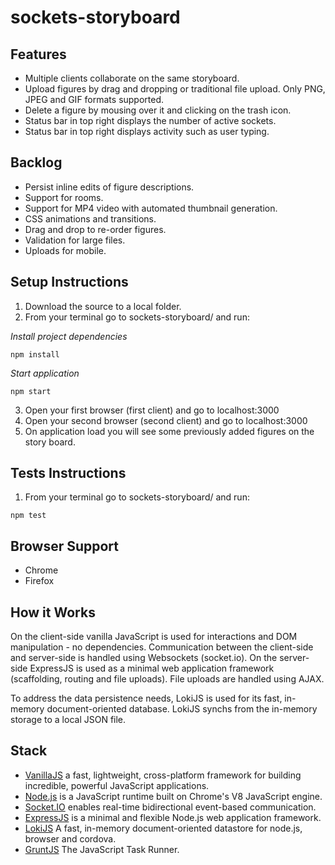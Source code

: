 # sockets-storyboard

## Features

- Multiple clients collaborate on the same storyboard.
- Upload figures by drag and dropping or traditional file upload. Only PNG, JPEG and GIF formats supported.
- Delete a figure by mousing over it and clicking on the trash icon.
- Status bar in top right displays the number of active sockets.
- Status bar in top right displays activity such as user typing.

## Backlog

- Persist inline edits of figure descriptions.
- Support for rooms.
- Support for MP4 video with automated thumbnail generation.
- CSS animations and transitions.
- Drag and drop to re-order figures.
- Validation for large files.
- Uploads for mobile.

## Setup Instructions

1. Download the source to a local folder.
2. From your terminal go to sockets-storyboard/ and run: 

_Install project dependencies_
```
npm install
```
_Start application_
```
npm start
```
3. Open your first browser (first client) and go to localhost:3000
4. Open your second browser (second client) and go to localhost:3000
5. On application load you will see some previously added figures on the story board.

## Tests Instructions

1. From your terminal go to sockets-storyboard/ and run:
```
npm test
```

## Browser Support

- Chrome
- Firefox

## How it Works

On the client-side vanilla JavaScript is used for interactions and DOM manipulation - no dependencies. Communication between the client-side and server-side is handled using Websockets (socket.io). On the server-side ExpressJS is used as a minimal web application framework (scaffolding, routing and file uploads). File uploads are handled using AJAX.

To address the data persistence needs, LokiJS is used for its fast, in-memory document-oriented database. LokiJS synchs from the in-memory storage to a local JSON file.

## Stack

 * [VanillaJS](http://vanilla-js.com "VanillaJS") a fast, lightweight, cross-platform framework for building incredible, powerful JavaScript applications.
 * [Node.js](https://nodejs.org/en "Node.js�") is a JavaScript runtime built on Chrome's V8 JavaScript engine.
 * [Socket.IO](https://socket.io "Socket.IO") enables real-time bidirectional event-based communication.
 * [ExpressJS](https://expressjs.com "ExpressJS")  is a minimal and flexible Node.js web application framework.
 * [LokiJS](https://github.com/techfort/LokiJS "LokiJS") A fast, in-memory document-oriented datastore for node.js, browser and cordova.
 * [GruntJS](https://gruntjs.com "GruntJS") The JavaScript Task Runner.

